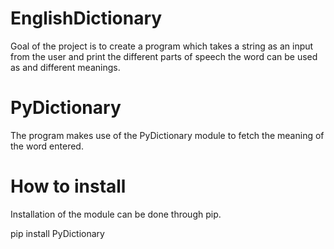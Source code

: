 # EnglishDictionary

Goal of the project is to create a program which takes a string as an input from the user and print the different parts of speech the word can be used as and different meanings.

# PyDictionary

The program makes use of the PyDictionary module to fetch the meaning of the word entered.

# How to install

Installation of the module can be done through pip.

pip install PyDictionary
